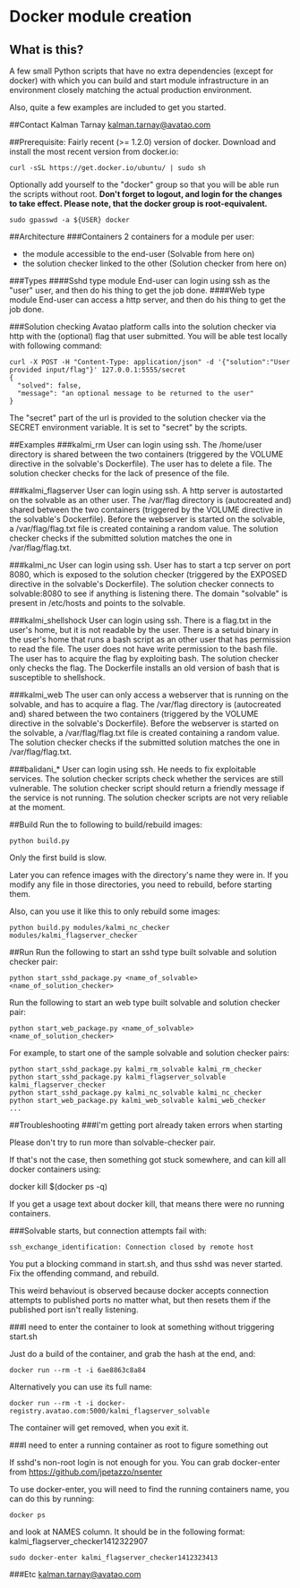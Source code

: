 # Docker module creation

## What is this?

A few small Python scripts that have no extra dependencies (except for docker) with which you can build and start module infrastructure in an environment closely matching the actual production environment.

Also, quite a few examples are included to get you started.

##Contact
Kalman Tarnay <kalman.tarnay@avatao.com>

##Prerequisite:
Fairly recent (>= 1.2.0) version of docker. Download and install the most recent version from docker.io:

    curl -sSL https://get.docker.io/ubuntu/ | sudo sh

Optionally add yourself to the "docker" group so that you will be able run the scripts without root. **Don't forget to logout, and login for the changes to take effect. Please note, that the docker group is root-equivalent.**

    sudo gpasswd -a ${USER} docker

##Architecture
###Containers
2 containers for a module per user:

- the module accessible to the end-user (Solvable from here on)
- the solution checker linked to the other (Solution checker from here on)

###Types
####Sshd type module
End-user can login using ssh as the "user" user, and then do his thing to get the job done.
####Web type module
End-user can access a http server, and then do his thing to get the job done.

###Solution checking
Avatao platform calls into the solution checker via http with the (optional) flag that user submitted. You will be able test locally with following command:

    curl -X POST -H "Content-Type: application/json" -d '{"solution":"User provided input/flag"}' 127.0.0.1:5555/secret
    {
      "solved": false,
      "message": "an optional message to be returned to the user"
    }
    
The "secret" part of the url is provided to the solution checker via the SECRET environment variable. It is set to "secret" by the scripts.

##Examples
###kalmi_rm
User can login using ssh. The /home/user directory is shared between the two containers (triggered by the VOLUME directive in the solvable's Dockerfile). The user has to delete a file. The solution checker checks for the lack of presence of the file.

###kalmi_flagserver
User can login using ssh. A http server is autostarted on the solvable as an other user. The /var/flag directory is (autocreated and) shared between the two containers (triggered by the VOLUME directive in the solvable's Dockerfile). Before the webserver is started on the solvable, a /var/flag/flag.txt file is created containing a random value. The solution checker checks if the submitted solution matches the one in /var/flag/flag.txt.

###kalmi_nc
User can login using ssh. User has to start a tcp server on port 8080, which is exposed to the solution checker (triggered by the EXPOSED directive in the solvable's Dockerfile). The solution checker connects to solvable:8080 to see if anything is listening there. The domain "solvable" is present in /etc/hosts and points to the solvable.

###kalmi_shellshock
User can login using ssh. There is a flag.txt in the user's home, but it is not readable by the user. There is a setuid binary in the user's home that runs a bash script as an other user that has permission to read the file. The user does not have write permission to the bash file. The user has to acquire the flag by exploiting bash. The solution checker only checks the flag. The Dockerfile installs an old version of bash that is susceptible to shellshock.

###kalmi_web
The user can only access a webserver that is running on the solvable, and has to acquire a flag. The /var/flag directory is (autocreated and) shared between the two containers (triggered by the VOLUME directive in the solvable's Dockerfile). Before the webserver is started on the solvable, a /var/flag/flag.txt file is created containing a random value. The solution checker checks if the submitted solution matches the one in /var/flag/flag.txt.

###balidani_*
User can login using ssh. He needs to fix exploitable services. The solution checker scripts check whether the services are still vulnerable. The solution checker script should return a friendly message if the service is not running. The solution checker scripts are not very reliable at the moment.

##Build
Run the to following to build/rebuild images:

    python build.py
    
Only the first build is slow.

Later you can refence images with the directory's name they were in.
If you modify any file in those directories, you need to rebuild, before starting them.

Also, can you use it like this to only rebuild some images:

    python build.py modules/kalmi_nc_checker modules/kalmi_flagserver_checker

##Run
Run the following to start an sshd type built solvable and solution checker pair:

    python start_sshd_package.py <name_of_solvable> <name_of_solution_checker>
    
Run the following to start an web type built solvable and solution checker pair:

    python start_web_package.py <name_of_solvable> <name_of_solution_checker>

For example, to start one of the sample solvable and solution checker pairs:

    python start_sshd_package.py kalmi_rm_solvable kalmi_rm_checker
    python start_sshd_package.py kalmi_flagserver_solvable kalmi_flagserver_checker
    python start_sshd_package.py kalmi_nc_solvable kalmi_nc_checker
    python start_web_package.py kalmi_web_solvable kalmi_web_checker
    ...

##Troubleshooting
###I'm getting port already taken errors when starting

Please don't try to run more than solvable-checker pair.

If that's not the case, then something got stuck somewhere, and can kill all docker containers using:

docker kill $(docker ps -q)

If you get a usage text about docker kill, that means there were no running containers.

###Solvable starts, but connection attempts fail with:

    ssh_exchange_identification: Connection closed by remote host
    
You put a blocking command in start.sh, and thus sshd was never started. Fix the offending command, and rebuild.

This weird behaviout is observed because docker accepts connection attempts to published ports no matter what, but then resets them if the published port isn't really listening.

###I need to enter the container to look at something without triggering start.sh

Just do a build of the container, and grab the hash at the end, and:

    docker run --rm -t -i 6ae8863c8a84

Alternatively you can use its full name:
    
    docker run --rm -t -i docker-registry.avatao.com:5000/kalmi_flagserver_solvable
    
The container will get removed, when you exit it.

###I need to enter a running container as root to figure something out

If sshd's non-root login is not enough for you. You can grab docker-enter from https://github.com/jpetazzo/nsenter

To use docker-enter, you will need to find the running containers name, you can do this by running:

    docker ps

and look at NAMES column. It should be in the following format: kalmi_flagserver_checker1412322907

    sudo docker-enter kalmi_flagserver_checker1412323413

###Etc
kalman.tarnay@avatao.com